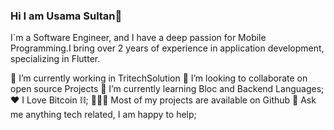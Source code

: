 ### Hi I am Usama Sultan👋
I`m a Software Engineer, and I have a deep passion for Mobile Programming.I bring over 2 years of experience in application development, specializing in Flutter.

🔭   I’m currently working in TritechSolution
🤝   I’m looking to collaborate on open source Projects
🌱   I’m currently learning Bloc and Backend Languages;
❤️   I Love Bitcoin ⛓;
👨🏻‍💻   Most of my projects are available on Github
💬   Ask me anything tech related, I am happy to help;
<!--
**usamasultan2018/usamasultan2018** is a ✨ _special_ ✨ repository because its `README.md` (this file) appears on your GitHub profile.

Here are some ideas to get you started:

